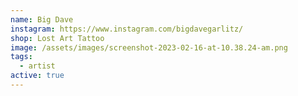 ```yaml
---
name: Big Dave
instagram: https://www.instagram.com/bigdavegarlitz/
shop: Lost Art Tattoo
image: /assets/images/screenshot-2023-02-16-at-10.38.24-am.png
tags:
  - artist
active: true
---
```

